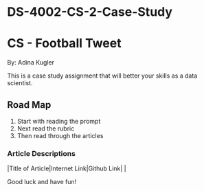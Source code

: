 # DS-4002-CS-2-Case-Study 
# CS - Football Tweet

By: Adina Kugler

This is a case study assignment that will better your skills as a data scientist.

## Road Map
1. Start with reading the prompt
2. Next read the rubric
3. Then read through the articles

### Article Descriptions
|Title of Article|Internet Link|Github Link|
|

Good luck and have fun!
